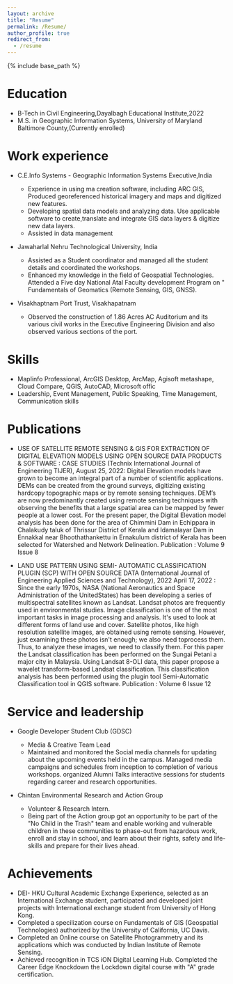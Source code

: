```yaml
---
layout: archive
title: "Resume"
permalink: /Resume/
author_profile: true
redirect_from:
  - /resume
---
```


{% include base_path %}

Education
======
* B-Tech in Civil Engineering,Dayalbagh Educational Institute,2022
* M.S. in Geographic Information Systems, University of Maryland Baltimore County,(Currently enrolled)

Work experience
======
* C.E.Info Systems - Geographic Information Systems Executive,India
   * Experience in using ma creation software, including ARC GIS, Produced georeferenced historical imagery and maps and digitized new features.
   * Developing spatial data models and analyzing data. Use applicable software to create,translate and integrate GIS data layers & digitize new data    layers.
   * Assisted in data management 

* Jawaharlal Nehru Technological University, India
   * Assisted as a Student coordinator and managed all the student details and coordinated the workshops.
   * Enhanced my knowledge in the field of Geospatial Technologies. Attended a Five day National Atal Faculty development Program on " Fundamentals of Geomatics (Remote Sensing, GIS, GNSS).

* Visakhaptnam Port Trust, Visakhapatnam
    * Observed the construction of 1.86 Acres AC Auditorium and its various civil works in the Executive Engineering Division and also observed various sections of the port.  
  
Skills
======
* MapIinfo Professional, ArcGIS Desktop, ArcMap, Agisoft metashape, Cloud Compare, QGIS, AutoCAD, Microsoft offic
* Leadership, Event Management, Public Speaking, Time Management, Communication skills

Publications
======
 * USE OF SATELLITE REMOTE SENSING & GIS FOR EXTRACTION OF DIGITAL ELEVATION MODELS USING OPEN SOURCE DATA PRODUCTS & SOFTWARE : CASE STUDIES (Technix International Journal of Engineering TIJER), August 25, 2022:  Digital Elevation models have grown to become an integral part of a number of scientific applications. DEMs can be created from the ground surveys, digitizing existing hardcopy topographic maps or by remote sensing techniques. DEM’s are now predominantly created using remote sensing techniques with observing the benefits that a large spatial area can be mapped by fewer
people at a lower cost. For the present paper, the Digital Elevation model analysis has been done for the area of Chimmini Dam in Echippara in Chalakudy taluk of Thrissur District of Kerala and Idamalayar Dam in Ennakkal near Bhoothathankettu in Ernakulum district of Kerala has been selected for Watershed and Network Delineation. Publication : Volume 9 Issue 8

* LAND USE PATTERN USING SEMI- AUTOMATIC CLASSIFICATION PLUGIN (SCP) WITH OPEN SOURCE DATA (International Journal of Engineering Applied Sciences and Technology), 2022  April 17, 2022 : Since the early 1970s, NASA (National Aeronautics and Space Administration of the UnitedStates) has been developing a series of multispectral satellites known as Landsat. Landsat photos are frequently used in environmental studies. Image classification is one of the most important tasks in image processing and analysis. It's used to look at different forms of land use and cover. Satellite photos, like high resolution satellite images, are obtained using remote sensing. However, just examining these photos isn't enough; we also need toprocess them. Thus, to analyze these images, we need to classify them. For this paper the Landsat classification has been performed on the Sungai Petani a major city in Malaysia. Using Landsat 8-OLI data, this paper propose a wavelet transform-based Landsat classification. This classification analysis has been performed using the plugin tool Semi-Automatic Classification tool in QGIS software. Publication : Volume 6 Issue 12
  
Service and leadership
======
* Google Developer Student Club (GDSC)
   * Media & Creative Team Lead
   * Maintained and monitored the Social media channels for updating about the upcoming events held in the campus. Managed media campaigns and schedules from inception to completion of various workshops. organized Alumni Talks interactive sessions for students regarding career and research opportunities.

* Chintan Environmental Research and Action Group
   * Volunteer & Research Intern.
   * Being part of the Action group got an opportunity to be part of the "No Child in the Trash" team and enable working and vulnerable children in these communities to phase-out from hazardous work, enroll and stay in school, and learn about their rights, safety and life-skills and prepare for their lives ahead.

Achievements
======
* DEI- HKU Cultural Academic Exchange Experience, selected as an International Exchange student, participated and developed joint projects with International exchange student from University of Hong Kong.
* Completed a specilization course on Fundamentals of GIS (Geospatial Technologies) authorized by the University of California, UC Davis.
* Completed an Online course on Satellite Photogrammetry and its applications which was conducted by Indian Institute of Remote Sensing.
* Achieved recognition in TCS iON Digital Learning Hub. Completed the Career Edge Knockdown the Lockdown digital course with "A" grade certification. 
